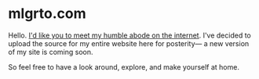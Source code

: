 # mlgrto.com

Hello. [I'd like you to meet my humble abode on the internet](http://mlgrto.com). I've decided to upload the source for my entire website here for posterity— a new version of my site is coming soon.

So feel free to have a look around, explore, and make yourself at home.
